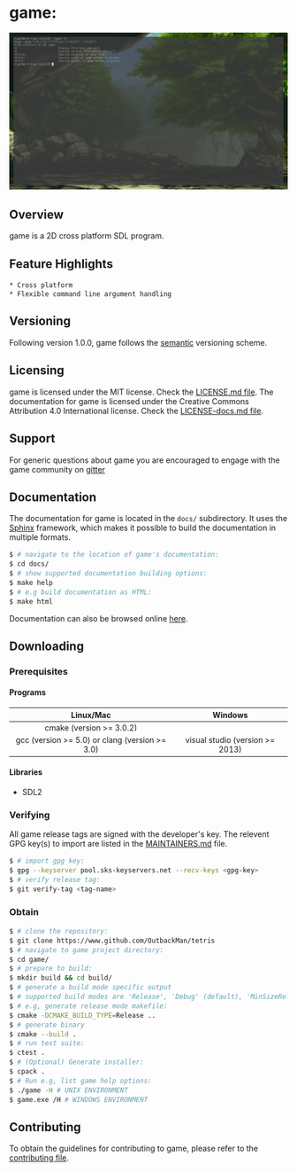 # game:
![Screenshot previewing game](images/g_preview_screenshot.png "Preview of game")

## Overview
game is a 2D cross platform SDL program.

## Feature Highlights
	* Cross platform
	* Flexible command line argument handling 

## Versioning
Following version 1.0.0, game follows the [semantic](https://semver.org/) versioning scheme.

## Licensing
game is licensed under the MIT license. Check the [LICENSE.md file](LICENSE.md).
The documentation for game is licensed under the Creative Commons Attribution 4.0 International license. Check the [LICENSE-docs.md file](LICENSE-docs.md).

## Support
For generic questions about game you are encouraged to engage with the game community on [gitter](https://gitter.im/game)

## Documentation
The documentation for game is located in the `docs/` subdirectory. It uses the [Sphinx](http://sphinx-doc.org/)
framework, which makes it possible to build the documentation in multiple formats.

```bash
$ # navigate to the location of game's documentation:
$ cd docs/
$ # show supported documentation building options:
$ make help
$ # e.g build documentation as HTML:
$ make html
```

Documentation can also be browsed online [here](http://docs.libuv.org).

## Downloading

### Prerequisites
#### Programs 

| Linux/Mac               | Windows |
| :---------------------: | :-----: |
| cmake (version >= 3.0.2) |
| gcc (version >= 5.0) or clang (version >= 3.0) | visual studio (version >= 2013) | 

#### Libraries

* SDL2 

### Verifying
All game release tags are signed with the developer's key.
The relevent GPG key(s) to import are listed in the [MAINTAINERS.md](MAINTAINERS.md) file.

```bash
$ # import gpg key:
$ gpg --keyserver pool.sks-keyservers.net --recv-keys <gpg-key>
$ # verify release tag:
$ git verify-tag <tag-name>
```
### Obtain 
```bash
$ # clone the repository:
$ git clone https://www.github.com/OutbackMan/tetris
$ # navigate to game project directory:
$ cd game/
$ # prepare to build: 
$ mkdir build && cd build/
$ # generate a build mode specific output
$ # supported build modes are 'Release', 'Debug' (default), 'MinSizeRel' and 'RelWithDebInfo'
$ # e.g, generate release mode makefile:
$ cmake -DCMAKE_BUILD_TYPE=Release ..
$ # generate binary
$ cmake --build .
$ # run test suite:
$ ctest .
$ # (Optional) Generate installer:
$ cpack .
$ # Run e.g, list game help options:
$ ./game -H # UNIX ENVIRONMENT
$ game.exe /H # WINDOWS ENVIRONMENT

```

## Contributing
To obtain the guidelines for contributing to game, please refer to the [contributing file](CONTRIBUTING.md).
